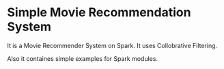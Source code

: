 # Simple Movie Recommendation System

It is a Movie Recommender System on Spark. It uses Collobrative Filtering.

Also it containes simple examples for Spark modules.

